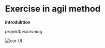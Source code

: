 # Exercise in agil method

**introduktion**

*projektbeskrivning*

![our UI](https://qestit.com/hubfs/Imported_Blog_Media/PH_bog_SE_ux%20vs%20ui.png)

